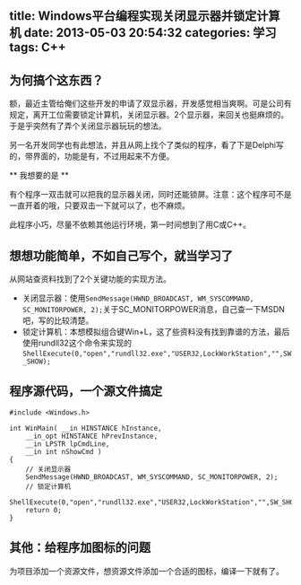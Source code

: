 title: Windows平台编程实现关闭显示器并锁定计算机
date: 2013-05-03 20:54:32
categories: 学习
tags: C++
---

## 为何搞个这东西？

额，最近主管给俺们这些开发的申请了双显示器，开发感觉相当爽啊。可是公司有规定，离开工位需要锁定计算机，关闭显示器。2个显示器，来回关也挺麻烦的。于是乎突然有了弄个关闭显示器玩玩的想法。
<!--more-->

另一名开发同学也有此想法，并且从网上找个了类似的程序，看了下是Delphi写的，带界面的，功能是有，不过用起来不方便。

** 我想要的是 **

有个程序一双击就可以把我的显示器关闭，同时还能锁屏。注意：这个程序可不是一直开着的哦，只要双击一下就可以了，也不麻烦。

此程序小巧，尽量不依赖其他运行环境，第一时间想到了用C或C++。

## 想想功能简单，不如自己写个，就当学习了

从网站查资料找到了2个关键功能的实现方法。

* 关闭显示器：使用`SendMessage(HWND_BROADCAST, WM_SYSCOMMAND, SC_MONITORPOWER, 2);`关于SC_MONITORPOWER消息，自己查一下MSDN吧，写的比较清楚。
* 锁定计算机：本想模拟组合键Win+L，这了些资料没有找到靠谱的方法，最后使用rundll32这个命令来实现的`ShellExecute(0,"open","rundll32.exe","USER32,LockWorkStation","",SW_SHOW);`

## 程序源代码，一个源文件搞定

```
#include <Windows.h>

int WinMain( __in HINSTANCE hInstance, 
    __in_opt HINSTANCE hPrevInstance,
    __in LPSTR lpCmdLine,
    __in int nShowCmd )
{
    // 关闭显示器
    SendMessage(HWND_BROADCAST, WM_SYSCOMMAND, SC_MONITORPOWER, 2);
    // 锁定计算机
    ShellExecute(0,"open","rundll32.exe","USER32,LockWorkStation","",SW_SHOW);
    return 0;
}
```

## 其他：给程序加图标的问题

为项目添加一个资源文件，想资源文件添加一个合适的图标，编译一下就有了。